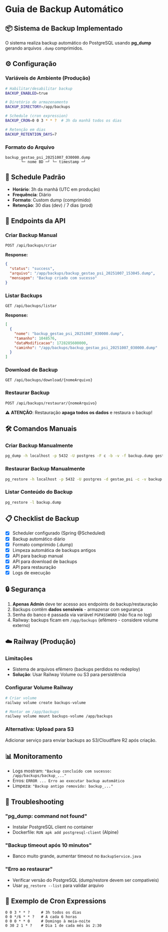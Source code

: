 # Guia de Backup Automático

## 📦 Sistema de Backup Implementado

O sistema realiza backup automático do PostgreSQL usando **pg_dump** gerando arquivos `.dump` comprimidos.

## ⚙️ Configuração

### Variáveis de Ambiente (Produção)

```bash
# Habilitar/desabilitar backup
BACKUP_ENABLED=true

# Diretório de armazenamento
BACKUP_DIRECTORY=/app/backups

# Schedule (cron expression)
BACKUP_CRON=0 0 3 * * ?  # 3h da manhã todos os dias

# Retenção em dias
BACKUP_RETENTION_DAYS=7
```

### Formato do Arquivo

```
backup_gestao_psi_20251007_030000.dump
       └─ nome BD ─┘ └─ timestamp ─┘
```

## 🔄 Schedule Padrão

- **Horário**: 3h da manhã (UTC em produção)
- **Frequência**: Diário
- **Formato**: Custom dump (comprimido)
- **Retenção**: 30 dias (dev) / 7 dias (prod)

## 📡 Endpoints da API

### Criar Backup Manual
```http
POST /api/backups/criar
```

**Response:**
```json
{
  "status": "success",
  "arquivo": "/app/backups/backup_gestao_psi_20251007_153045.dump",
  "mensagem": "Backup criado com sucesso"
}
```

### Listar Backups
```http
GET /api/backups/listar
```

**Response:**
```json
[
  {
    "nome": "backup_gestao_psi_20251007_030000.dump",
    "tamanho": 1048576,
    "dataModificacao": 1728285600000,
    "caminho": "/app/backups/backup_gestao_psi_20251007_030000.dump"
  }
]
```

### Download de Backup
```http
GET /api/backups/download/{nomeArquivo}
```

### Restaurar Backup
```http
POST /api/backups/restaurar/{nomeArquivo}
```

⚠️ **ATENÇÃO**: Restauração **apaga todos os dados** e restaura o backup!

## 🛠️ Comandos Manuais

### Criar Backup Manualmente
```bash
pg_dump -h localhost -p 5432 -U postgres -F c -b -v -f backup.dump gestao_psi
```

### Restaurar Backup Manualmente
```bash
pg_restore -h localhost -p 5432 -U postgres -d gestao_psi -c -v backup.dump
```

### Listar Conteúdo do Backup
```bash
pg_restore -l backup.dump
```

## 📋 Checklist de Backup

- [x] Scheduler configurado (Spring @Scheduled)
- [x] Backup automático diário
- [x] Formato comprimido (.dump)
- [x] Limpeza automática de backups antigos
- [x] API para backup manual
- [x] API para download de backups
- [x] API para restauração
- [x] Logs de execução

## 🔒 Segurança

1. **Apenas Admin** deve ter acesso aos endpoints de backup/restauração
2. Backups contêm **dados sensíveis** - armazenar com segurança
3. Senha do banco é passada via variável `PGPASSWORD` (não fica no log)
4. Railway: backups ficam em `/app/backups` (efêmero - considere volume externo)

## ☁️ Railway (Produção)

### Limitações
- Sistema de arquivos efêmero (backups perdidos no redeploy)
- **Solução**: Usar Railway Volume ou S3 para persistência

### Configurar Volume Railway
```bash
# Criar volume
railway volume create backups-volume

# Montar em /app/backups
railway volume mount backups-volume /app/backups
```

### Alternativa: Upload para S3
Adicionar serviço para enviar backups ao S3/Cloudflare R2 após criação.

## 📊 Monitoramento

- Logs mostram: `"Backup concluído com sucesso: /app/backups/backup_..."`
- Erros: `ERROR ... Erro ao executar backup automático`
- Limpeza: `"Backup antigo removido: backup_..."`

## 🚨 Troubleshooting

### "pg_dump: command not found"
- Instalar PostgreSQL client no container
- Dockerfile: `RUN apk add postgresql-client` (Alpine)

### "Backup timeout após 10 minutos"
- Banco muito grande, aumentar timeout no `BackupService.java`

### "Erro ao restaurar"
- Verificar versão do PostgreSQL (dump/restore devem ser compatíveis)
- Usar `pg_restore --list` para validar arquivo

## 📅 Exemplo de Cron Expressions

```
0 0 3 * * ?     # 3h todos os dias
0 0 */6 * * ?   # A cada 6 horas
0 0 0 * * 0     # Domingo à meia-noite
0 30 2 1 * ?    # Dia 1 de cada mês às 2:30
```

